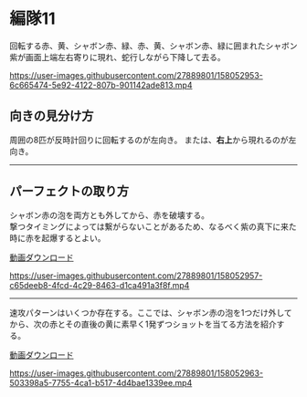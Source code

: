 # 編隊11  
回転する赤、黄、シャボン赤、緑、赤、黄、シャボン赤、緑に囲まれたシャボン紫が画面上端左右寄りに現れ、蛇行しながら下降して去る。

https://user-images.githubusercontent.com/27889801/158052953-6c665474-5e92-4122-807b-901142ade813.mp4

## 向きの見分け方  
周囲の8匹が反時計回りに回転するのが左向き。
または、**右上**から現れるのが左向き。
___  
## パーフェクトの取り方  
シャボン赤の泡を両方とも外してから、赤を破壊する。  
撃つタイミングによっては繋がらないことがあるため、なるべく紫の真下に来た時に赤を起爆するとよい。
  
[動画ダウンロード](media/H264/form11per.mp4?raw=true)

https://user-images.githubusercontent.com/27889801/158052957-c65deeb8-4fcd-4c29-8463-d1ca491a3f8f.mp4

___
速攻パターンはいくつか存在する。ここでは、シャボン赤の泡を1つだけ外してから、次の赤とその直後の黄に素早く1発ずつショットを当てる方法を紹介する。
  
[動画ダウンロード](media/H264/form11perqui.mp4?raw=true)

https://user-images.githubusercontent.com/27889801/158052963-503398a5-7755-4ca1-b517-4d4bae1339ee.mp4


